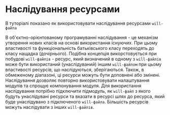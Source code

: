 # Наслідування ресурсами

В туторіалі показано як використовувати наслідування ресурсами `will-файла`

В об'єктно-орієнтованому програмуванні наслідування - це механізм утворення нових класів на основі використання існуючих. При цьому властивості та функціональність батьківського класу переходять до класу нащадка (дочірнього). Подібна концепція викорстовується при побудові `will-файлів` - ресурс, який визначений в одному з `will-файлів` може бути використаний (унаслідуваний) іншим `will-файлом` при цьому властивості ресурсів, що наслідуються, зберігаються. Також, в обмеженому діапазоні, ці ресурси можуть бути доповнені або змінені.  
Наслідування дозволяє повторно використовувати налаштування модулів та спрощує компонування модуля. Для використання наслідування потрібно підключити підмодуль, як `will-файл` з якого будуть унаслідувані ресурси та вказати в ресурсі шлях до ресурса, який буде унаслідувано з підключеного `will-файла`. Більшість ресурсів можуть наслідувати з інших `will-файлів`.

### 